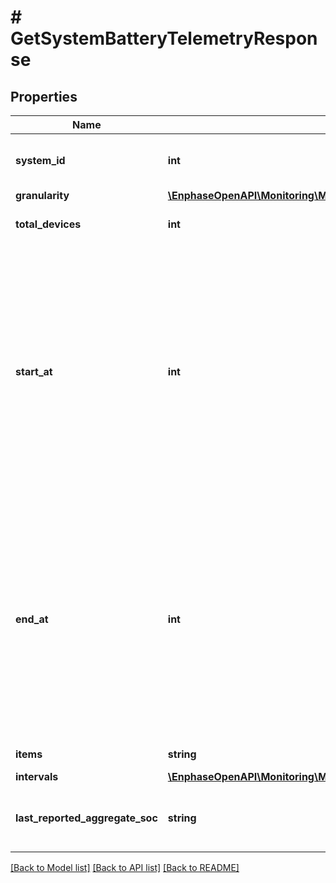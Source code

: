 # # GetSystemBatteryTelemetryResponse

## Properties

Name | Type | Description | Notes
------------ | ------------- | ------------- | -------------
**system_id** | **int** | Unique numeric ID of the system. | [optional]
**granularity** | [**\EnphaseOpenAPI\Monitoring\Model\TelemetryGranularityEnum**](TelemetryGranularityEnum.md) |  | [optional]
**total_devices** | **int** | Number of batteries in the site. | [optional]
**start_at** | **int** | Start time of the data series. Either start_date or start_at will be present. By default start_at will appear in response. If start_date parameter is passed in the url then start_date field will appear in response. | [optional]
**end_at** | **int** | End time of the data series. Either end_date or end_at will be present. By default end_at will appear in response. If end_date parameter is passed in the url then end_date field will appear in response. | [optional]
**items** | **string** | List key &#39;intervals&#39;. | [optional]
**intervals** | [**\EnphaseOpenAPI\Monitoring\Model\GetSystemBatteryTelemetryResponseIntervalsInner[]**](GetSystemBatteryTelemetryResponseIntervalsInner.md) |  | [optional]
**last_reported_aggregate_soc** | **string** | Last reported aggregate soc percentage. | [optional]

[[Back to Model list]](../../README.md#models) [[Back to API list]](../../README.md#endpoints) [[Back to README]](../../README.md)
